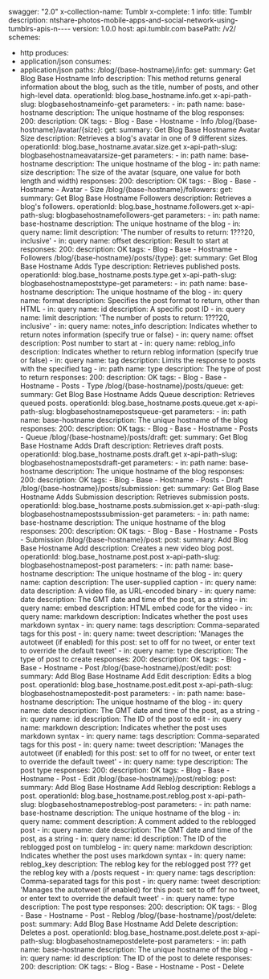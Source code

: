 swagger: "2.0"
x-collection-name: Tumblr
x-complete: 1
info:
  title: Tumblr
  description: ntshare-photos-mobile-apps-and-social-network-using-tumblrs-apis-n----
  version: 1.0.0
host: api.tumblr.com
basePath: /v2/
schemes:
- http
produces:
- application/json
consumes:
- application/json
paths:
  /blog/{base-hostname}/info:
    get:
      summary: Get Blog Base Hostname Info
      description: This method returns general information about the blog, such as
        the title, number of posts, and other high-level data.
      operationId: blog.base_hostname.info.get
      x-api-path-slug: blogbasehostnameinfo-get
      parameters:
      - in: path
        name: base-hostname
        description: The unique hostname of the blog
      responses:
        200:
          description: OK
      tags:
      - Blog
      - Base
      - Hostname
      - Info
  /blog/{base-hostname}/avatar/{size}:
    get:
      summary: Get Blog Base Hostname Avatar Size
      description: Retrieves a blog's avatar in one of 9 different sizes.
      operationId: blog.base_hostname.avatar.size.get
      x-api-path-slug: blogbasehostnameavatarsize-get
      parameters:
      - in: path
        name: base-hostname
        description: The unique hostname of the blog
      - in: path
        name: size
        description: The size of the avatar (square, one value for both length and
          width)
      responses:
        200:
          description: OK
      tags:
      - Blog
      - Base
      - Hostname
      - Avatar
      - Size
  /blog/{base-hostname}/followers:
    get:
      summary: Get Blog Base Hostname Followers
      description: Retrieves a blog's followers.
      operationId: blog.base_hostname.followers.get
      x-api-path-slug: blogbasehostnamefollowers-get
      parameters:
      - in: path
        name: base-hostname
        description: The unique hostname of the blog
      - in: query
        name: limit
        description: 'The number of results to return: 1???20, inclusive'
      - in: query
        name: offset
        description: Result to start at
      responses:
        200:
          description: OK
      tags:
      - Blog
      - Base
      - Hostname
      - Followers
  /blog/{base-hostname}/posts/{type}:
    get:
      summary: Get Blog Base Hostname Adds Type
      description: Retrieves published posts.
      operationId: blog.base_hostname.posts.type.get
      x-api-path-slug: blogbasehostnamepoststype-get
      parameters:
      - in: path
        name: base-hostname
        description: The unique hostname of the blog
      - in: query
        name: format
        description: Specifies the post format to return, other than HTML
      - in: query
        name: id
        description: A specific post ID
      - in: query
        name: limit
        description: 'The number of posts to return: 1???20, inclusive'
      - in: query
        name: notes_info
        description: Indicates whether to return notes information (specify true or
          false)
      - in: query
        name: offset
        description: Post number to start at
      - in: query
        name: reblog_info
        description: Indicates whether to return reblog information (specify true
          or false)
      - in: query
        name: tag
        description: Limits the response to posts with the specified tag
      - in: path
        name: type
        description: The type of post to return
      responses:
        200:
          description: OK
      tags:
      - Blog
      - Base
      - Hostname
      - Posts
      - Type
  /blog/{base-hostname}/posts/queue:
    get:
      summary: Get Blog Base Hostname Adds Queue
      description: Retrieves queued posts.
      operationId: blog.base_hostname.posts.queue.get
      x-api-path-slug: blogbasehostnamepostsqueue-get
      parameters:
      - in: path
        name: base-hostname
        description: The unique hostname of the blog
      responses:
        200:
          description: OK
      tags:
      - Blog
      - Base
      - Hostname
      - Posts
      - Queue
  /blog/{base-hostname}/posts/draft:
    get:
      summary: Get Blog Base Hostname Adds Draft
      description: Retrieves draft posts.
      operationId: blog.base_hostname.posts.draft.get
      x-api-path-slug: blogbasehostnamepostsdraft-get
      parameters:
      - in: path
        name: base-hostname
        description: The unique hostname of the blog
      responses:
        200:
          description: OK
      tags:
      - Blog
      - Base
      - Hostname
      - Posts
      - Draft
  /blog/{base-hostname}/posts/submission:
    get:
      summary: Get Blog Base Hostname Adds Submission
      description: Retrieves submission posts.
      operationId: blog.base_hostname.posts.submission.get
      x-api-path-slug: blogbasehostnamepostssubmission-get
      parameters:
      - in: path
        name: base-hostname
        description: The unique hostname of the blog
      responses:
        200:
          description: OK
      tags:
      - Blog
      - Base
      - Hostname
      - Posts
      - Submission
  /blog/{base-hostname}/post:
    post:
      summary: Add Blog Base Hostname Add
      description: Creates a new video blog post.
      operationId: blog.base_hostname.post.post
      x-api-path-slug: blogbasehostnamepost-post
      parameters:
      - in: path
        name: base-hostname
        description: The unique hostname of the blog
      - in: query
        name: caption
        description: The user-supplied caption
      - in: query
        name: data
        description: A video file, as URL-encoded binary
      - in: query
        name: date
        description: The GMT date and time of the post, as a string
      - in: query
        name: embed
        description: HTML embed code for the video
      - in: query
        name: markdown
        description: Indicates whether the post uses markdown syntax
      - in: query
        name: tags
        description: Comma-separated tags for this post
      - in: query
        name: tweet
        description: 'Manages the autotweet (if enabled) for this post: set to off
          for no tweet, or enter text to override the default tweet'
      - in: query
        name: type
        description: The type of post to create
      responses:
        200:
          description: OK
      tags:
      - Blog
      - Base
      - Hostname
      - Post
  /blog/{base-hostname}/post/edit:
    post:
      summary: Add Blog Base Hostname Add Edit
      description: Edits a blog post.
      operationId: blog.base_hostname.post.edit.post
      x-api-path-slug: blogbasehostnamepostedit-post
      parameters:
      - in: path
        name: base-hostname
        description: The unique hostname of the blog
      - in: query
        name: date
        description: The GMT date and time of the post, as a string
      - in: query
        name: id
        description: The ID of the post to edit
      - in: query
        name: markdown
        description: Indicates whether the post uses markdown syntax
      - in: query
        name: tags
        description: Comma-separated tags for this post
      - in: query
        name: tweet
        description: 'Manages the autotweet (if enabled) for this post: set to off
          for no tweet, or enter text to override the default tweet'
      - in: query
        name: type
        description: The post type
      responses:
        200:
          description: OK
      tags:
      - Blog
      - Base
      - Hostname
      - Post
      - Edit
  /blog/{base-hostname}/post/reblog:
    post:
      summary: Add Blog Base Hostname Add Reblog
      description: Reblogs a post.
      operationId: blog.base_hostname.post.reblog.post
      x-api-path-slug: blogbasehostnamepostreblog-post
      parameters:
      - in: path
        name: base-hostname
        description: The unique hostname of the blog
      - in: query
        name: comment
        description: A comment added to the reblogged post
      - in: query
        name: date
        description: The GMT date and time of the post, as a string
      - in: query
        name: id
        description: The ID of the reblogged post on tumblelog
      - in: query
        name: markdown
        description: Indicates whether the post uses markdown syntax
      - in: query
        name: reblog_key
        description: The reblog key for the reblogged post ??? get the reblog key
          with a /posts request
      - in: query
        name: tags
        description: Comma-separated tags for this post
      - in: query
        name: tweet
        description: 'Manages the autotweet (if enabled) for this post: set to off
          for no tweet, or enter text to override the default tweet'
      - in: query
        name: type
        description: The post type
      responses:
        200:
          description: OK
      tags:
      - Blog
      - Base
      - Hostname
      - Post
      - Reblog
  /blog/{base-hostname}/post/delete:
    post:
      summary: Add Blog Base Hostname Add Delete
      description: Deletes a post.
      operationId: blog.base_hostname.post.delete.post
      x-api-path-slug: blogbasehostnamepostdelete-post
      parameters:
      - in: path
        name: base-hostname
        description: The unique hostname of the blog
      - in: query
        name: id
        description: The ID of the post to delete
      responses:
        200:
          description: OK
      tags:
      - Blog
      - Base
      - Hostname
      - Post
      - Delete